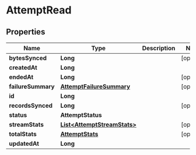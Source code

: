 

# AttemptRead


## Properties

| Name | Type | Description | Notes |
|------------ | ------------- | ------------- | -------------|
|**bytesSynced** | **Long** |  |  [optional] |
|**createdAt** | **Long** |  |  |
|**endedAt** | **Long** |  |  [optional] |
|**failureSummary** | [**AttemptFailureSummary**](AttemptFailureSummary.md) |  |  [optional] |
|**id** | **Long** |  |  |
|**recordsSynced** | **Long** |  |  [optional] |
|**status** | **AttemptStatus** |  |  |
|**streamStats** | [**List&lt;AttemptStreamStats&gt;**](AttemptStreamStats.md) |  |  [optional] |
|**totalStats** | [**AttemptStats**](AttemptStats.md) |  |  [optional] |
|**updatedAt** | **Long** |  |  |



